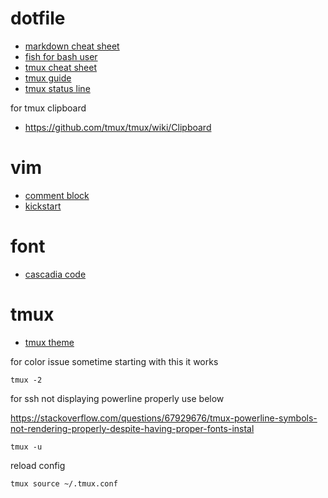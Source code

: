 # dotfile

- [markdown cheat sheet](https://www.markdownguide.org/cheat-sheet)
- [fish for bash user](https://fishshell.com/docs/current/fish_for_bash_users.html)
- [tmux cheat sheet](https://tmuxcheatsheet.com/)
- [tmux guide](https://github.com/tmux/tmux/wiki#welcome-to-tmux)
- [tmux status line](https://arcolinux.com/everything-you-need-to-know-about-tmux-status-bar/)

for tmux clipboard
- https://github.com/tmux/tmux/wiki/Clipboard



# vim
- [comment block](https://stackoverflow.com/questions/1676632/whats-a-quick-way-to-comment-uncomment-lines-in-vim)
- [kickstart](https://github.com/nvim-lua/kickstart.nvim)

# font
- [cascadia code](https://github.com/microsoft/cascadia-code)

# tmux
- [tmux theme](https://github.com/jimeh/tmux-themepack)

for color issue sometime starting with this it works
```shell
tmux -2
```

for ssh not displaying powerline properly use below

https://stackoverflow.com/questions/67929676/tmux-powerline-symbols-not-rendering-properly-despite-having-proper-fonts-instal
```shell
tmux -u
```

reload config
```shell
tmux source ~/.tmux.conf
```
